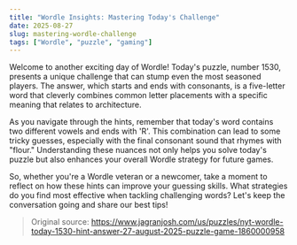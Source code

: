 ```yaml
---
title: "Wordle Insights: Mastering Today's Challenge"
date: 2025-08-27
slug: mastering-wordle-challenge
tags: ["Wordle", "puzzle", "gaming"]
---
```


Welcome to another exciting day of Wordle! Today's puzzle, number 1530, presents a unique challenge that can stump even the most seasoned players. The answer, which starts and ends with consonants, is a five-letter word that cleverly combines common letter placements with a specific meaning that relates to architecture. 

As you navigate through the hints, remember that today's word contains two different vowels and ends with 'R'. This combination can lead to some tricky guesses, especially with the final consonant sound that rhymes with "flour." Understanding these nuances not only helps you solve today's puzzle but also enhances your overall Wordle strategy for future games.

So, whether you're a Wordle veteran or a newcomer, take a moment to reflect on how these hints can improve your guessing skills. What strategies do you find most effective when tackling challenging words? Let's keep the conversation going and share our best tips!

> Original source: https://www.jagranjosh.com/us/puzzles/nyt-wordle-today-1530-hint-answer-27-august-2025-puzzle-game-1860000958